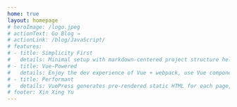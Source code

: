 ```yaml
---
home: true
layout: homepage
# heroImage: /logo.jpeg
# actionText: Go Blog →
# actionLink: /blog/JavaScript/
# features:
# - title: Simplicity First
#   details: Minimal setup with markdown-centered project structure helps you focus on writing.
# - title: Vue-Powered
#   details: Enjoy the dev experience of Vue + webpack, use Vue components in markdown, and develop custom themes with Vue.
# - title: Performant
#   details: VuePress generates pre-rendered static HTML for each page, and runs as an SPA once a page is loaded.
# footer: Xin Xing Yu
---
```


<!-- ::: warning Hi
.....
::: -->
